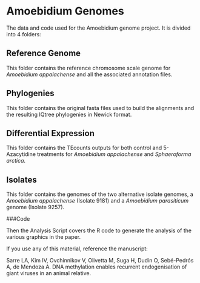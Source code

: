 # Amoebidium Genomes 
 The data and code used for the Amoebidium genome project.
 It is divided into 4 folders:

## Reference Genome
 This folder contains the reference chromosome scale genome for *Amoebidium appalachense* and all the associated annotation files. 
 
## Phylogenies
 This folder contains the original fasta files used to build the alignments and the resulting IQtree phylogenies in Newick format. 
 
## Differential Expression
 This folder contains the TEcounts outputs for both control and 5-Azacytidine treatments for *Amoebidium appalachense* and *Sphaeroforma arctica*.
 
## Isolates
 This folder contains the genomes of the two alternative isolate genomes, a *Amoebidium appalachense* (Isolate 9181) and a *Amoebidium parasiticum* genome (Isolate 9257).

###Code
 
Then the Analysis Script covers the R code to generate the analysis of the various graphics in the paper. 
 
If you use any of this material, reference the manuscript: 

Sarre LA, Kim IV, Ovchinnikov V, Olivetta M, Suga H, Dudin O, Sebé-Pedrós A, de Mendoza A. DNA methylation enables recurrent endogenisation of giant viruses in an animal relative.  
